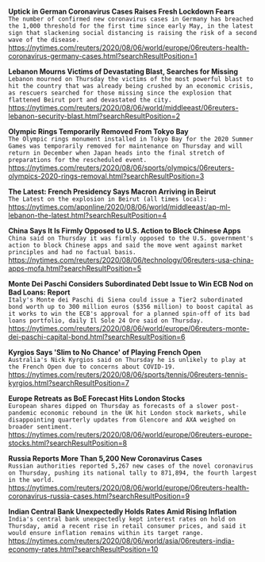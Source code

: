 **Uptick in German Coronavirus Cases Raises Fresh Lockdown Fears**\
`The number of confirmed new coronavirus cases in Germany has breached the 1,000 threshold for the first time since early May, in the latest sign that slackening social distancing is raising the risk of a second wave of the disease.`\
https://nytimes.com/reuters/2020/08/06/world/europe/06reuters-health-coronavirus-germany-cases.html?searchResultPosition=1

**Lebanon Mourns Victims of Devastating Blast, Searches for Missing**\
`Lebanon mourned on Thursday the victims of the most powerful blast to hit the country that was already being crushed by an economic crisis, as rescuers searched for those missing since the explosion that flattened Beirut port and devastated the city.`\
https://nytimes.com/reuters/2020/08/06/world/middleeast/06reuters-lebanon-security-blast.html?searchResultPosition=2

**Olympic Rings Temporarily Removed From Tokyo Bay**\
`The Olympic rings monument installed in Tokyo Bay for the 2020 Summer Games was temporarily removed for maintenance on Thursday and will return in December when Japan heads into the final stretch of preparations for the rescheduled event.`\
https://nytimes.com/reuters/2020/08/06/sports/olympics/06reuters-olympics-2020-rings-removal.html?searchResultPosition=3

**The Latest: French Presidency Says Macron Arriving in Beirut**\
`The Latest on the explosion in Beirut (all times local): `\
https://nytimes.com/aponline/2020/08/06/world/middleeast/ap-ml-lebanon-the-latest.html?searchResultPosition=4

**China Says It Is Firmly Opposed to U.S. Action to Block Chinese Apps**\
`China said on Thursday it was firmly opposed to the U.S. government's action to block Chinese apps and said the move went against market principles and had no factual basis. `\
https://nytimes.com/reuters/2020/08/06/technology/06reuters-usa-china-apps-mofa.html?searchResultPosition=5

**Monte Dei Paschi Considers Subordinated Debt Issue to Win ECB Nod on Bad Loans: Report**\
`Italy's Monte dei Paschi di Siena could issue a Tier2 subordinated bond worth up to 300 million euros ($356 million) to boost capital as it works to win the ECB's approval for a planned spin-off of its bad loans portfolio, daily Il Sole 24 Ore said on Thursday.`\
https://nytimes.com/reuters/2020/08/06/world/europe/06reuters-monte-dei-paschi-capital-bond.html?searchResultPosition=6

**Kyrgios Says 'Slim to No Chance' of Playing French Open**\
`Australia's Nick Kyrgios said on Thursday he is unlikely to play at the French Open due to concerns about COVID-19.`\
https://nytimes.com/reuters/2020/08/06/sports/tennis/06reuters-tennis-kyrgios.html?searchResultPosition=7

**Europe Retreats as BoE Forecast Hits London Stocks**\
`European shares dipped on Thursday as forecasts of a slower post-pandemic economic rebound in the UK hit London stock markets, while disappointing quarterly updates from Glencore and AXA weighed on broader sentiment.`\
https://nytimes.com/reuters/2020/08/06/world/europe/06reuters-europe-stocks.html?searchResultPosition=8

**Russia Reports More Than 5,200 New Coronavirus Cases**\
`Russian authorities reported 5,267 new cases of the novel coronavirus on Thursday, pushing its national tally to 871,894, the fourth largest in the world. `\
https://nytimes.com/reuters/2020/08/06/world/europe/06reuters-health-coronavirus-russia-cases.html?searchResultPosition=9

**Indian Central Bank Unexpectedly Holds Rates Amid Rising Inflation**\
`India's central bank unexpectedly kept interest rates on hold on Thursday, amid a recent rise in retail consumer prices, and said it would ensure inflation remains within its target range.`\
https://nytimes.com/reuters/2020/08/06/world/asia/06reuters-india-economy-rates.html?searchResultPosition=10

